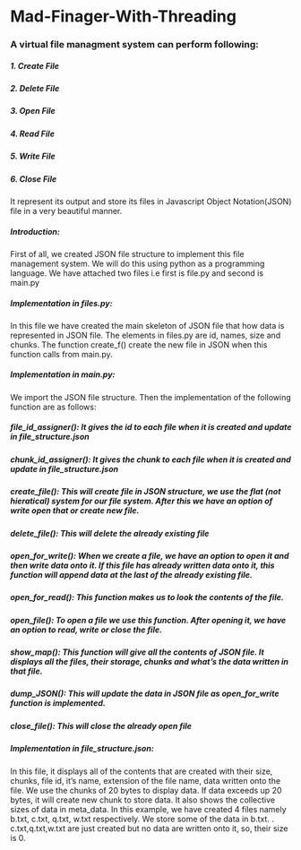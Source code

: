 # Mad-Finager-With-Threading
### A virtual file managment system can perform following: ###
##### 1. Create File #####
##### 2. Delete File #####
##### 3. Open File #####
##### 4. Read File #####
##### 5. Write File #####
##### 6. Close File #####

It represent its output and store its files in Javascript Object Notation(JSON) file in a very beautiful manner.

##### Introduction: 
First of all, we created JSON file structure to implement this file management system. We will do this using python as a programming language. We have attached two files i.e first is file.py and second is main.py 

##### Implementation in files.py:
In this file we have created the main skeleton of JSON file that how data is represented in JSON file. The elements in files.py are id, names, size and chunks. The function create_f()   create the new file in JSON when this function calls from main.py.
	
##### Implementation in main.py:
We import the JSON file structure. Then the implementation of the following function are as follows:

##### file_id_assigner(): It gives the id to each file when it is created and update in file_structure.json
##### chunk_id_assigner(): It gives the chunk to each file when it is created and update in file_structure.json
##### create_file(): This will create file in JSON structure, we use the flat (not hieratical) system for our file system. After this we have an option of write open that or create new file.
##### delete_file(): This will delete the already existing file
##### open_for_write(): When we create a file, we have an option to open it and then write data onto it. If this file has already written data onto it, this function will append data at the last of the already existing file.
##### open_for_read(): This function makes us to look the contents of the  file.
##### open_file(): To open a file we use this function. After opening it, we have an option to read, write or close the file.
##### show_map(): This function will give all the contents of JSON file. It displays all the files, their storage, chunks and what’s the data  written in that file.
##### dump_JSON(): This will update the data in JSON file as open_for_write function is implemented.
##### close_file(): This will close the already open file

##### Implementation in file_structure.json:

In this file, it displays all of the contents that are created with their size, chunks, file id, it’s name, extension of the file name, data written onto the file. We use the chunks of 20 bytes to display data. If data exceeds up 20 bytes, it will create new chunk to store data. It also shows the collective sizes of data in meta_data. In this example, we have created 4 files namely  b.txt, c.txt, q.txt, w.txt respectively. We store some of the data in b.txt. . c.txt,q.txt,w.txt are just created but no data are written onto it, so, their size is 0.
